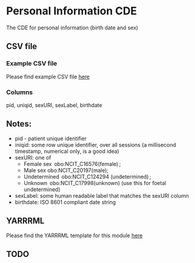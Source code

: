 # Personal Information CDE

The CDE for personal information (birth date and sex)

## CSV file 

### Example CSV file
Please find example CSV file [here](../csv/personal_information.csv)

### Columns

pid, uniqid, sexURI, sexLabel, birthdate


## Notes:
  * pid - patient unique identifier
  * iniqid:  some row unique identifier, over all sessions (a millisecond timestamp, numerical only, is a good idea)
  * sexURI: one of 
    * Female sex  obo:NCIT_C16576(female) ; 
    * Male sex obo:NCIT_C20197(male); 
    * Undetermined  obo:NCIT_C124294 (undetermined) ; 
    * Unknown  obo:NCIT_C17998(unknown) (use this for foetal undetermined) 
  * sexLabel:  some human readable label that matches the sexURI column
  * birthdate:  ISO 8601 compliant date string

## YARRRML

Please find the YARRRML template for this module [here](../templates/personal_information_yarrrml_template.yaml)
  
##  TODO

